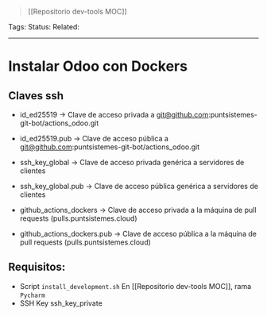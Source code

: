 > [[Repositorio dev-tools MOC]]

Tags: 
Status: 
Related: 

___

# Instalar Odoo con Dockers

## Claves ssh
- id_ed25519 -> Clave de acceso privada a git@github.com:puntsistemes-git-bot/actions_odoo.git
- id_ed25519.pub -> Clave de acceso pública a git@github.com:puntsistemes-git-bot/actions_odoo.git

- ssh_key_global -> Clave de acceso privada genérica a servidores de clientes
- ssh_key_global.pub -> Clave de acceso pública genérica a servidores de clientes

- github_actions_dockers -> Clave de acceso privada a la máquina de pull requests (pulls.puntsistemes.cloud)
- github_actions_dockers.pub -> Clave de acceso pública a la máquina de pull requests (pulls.puntsistemes.cloud)

## Requisitos:

- Script `install_development.sh` 
	En [[Repositorio dev-tools MOC]], rama `Pycharm`
- SSH Key
	ssh_key_private

